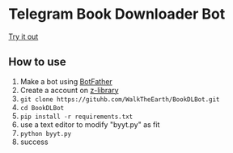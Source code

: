 # Telegram Book Downloader Bot

[Try it out](t.me/@B00kDLBot)

## How to use

1. Make a bot using [BotFather](https://t.me/@BotFather)
2. Create a account on [z-library](https://z-lib.gd)
3. `git clone https://gituhb.com/WalkTheEarth/BookDLBot.git`
4. `cd BookDLBot`
5. `pip install -r requirements.txt`
6. use a text editor to modify "byyt.py" as fit
7. `python byyt.py`
8. success
